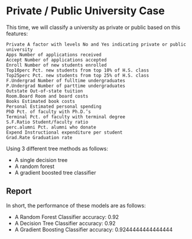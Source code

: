 # Private / Public University Case

This time, we will classify a university as private or public based on this features:

    Private A factor with levels No and Yes indicating private or public university
    Apps Number of applications received
    Accept Number of applications accepted
    Enroll Number of new students enrolled
    Top10perc Pct. new students from top 10% of H.S. class
    Top25perc Pct. new students from top 25% of H.S. class
    F.Undergrad Number of fulltime undergraduates
    P.Undergrad Number of parttime undergraduates
    Outstate Out-of-state tuition
    Room.Board Room and board costs
    Books Estimated book costs
    Personal Estimated personal spending
    PhD Pct. of faculty with Ph.D.’s
    Terminal Pct. of faculty with terminal degree
    S.F.Ratio Student/faculty ratio
    perc.alumni Pct. alumni who donate
    Expend Instructional expenditure per student
    Grad.Rate Graduation rate

Using 3 different tree methods as follows:
- A single decision tree
- A random forest
- A gradient boosted tree classifier

## Report

In short, the performance of these models are as follows:

- A Random Forest Classifier accuracy: 0.92
- A Decision Tree Classifier accuracy: 0.92
- A Gradient Boosting Classifier accuracy: 0.9244444444444444
